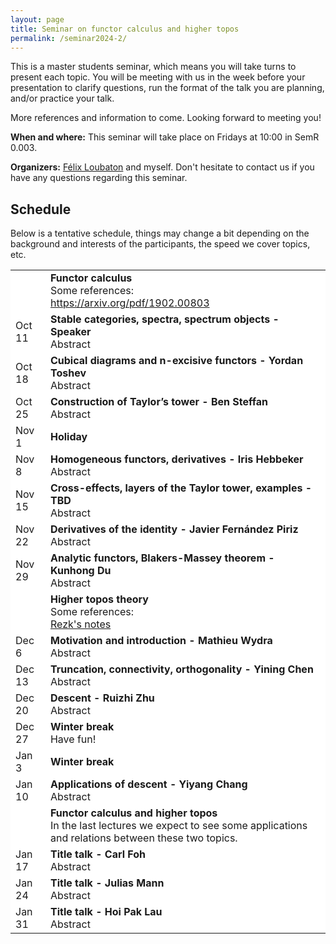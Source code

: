 ```yaml
---
layout: page
title: Seminar on functor calculus and higher topos
permalink: /seminar2024-2/
---
```


This is a master students seminar, which means you will take turns to present each topic. You will be meeting with us in the week before your presentation to clarify questions, run the format of the talk you are planning, and/or practice your talk.

More references and information to come. Looking forward to meeting you!

<b>When and where:</b> This seminar will take place on Fridays at 10:00 in SemR 0.003.

<b>Organizers:</b> <a href="https://felixloubaton.github.io/">Félix Loubaton</a> and myself. Don't hesitate to contact us if you have any questions regarding this seminar.



## Schedule 

Below is a tentative schedule, things may change a bit depending on the background and interests of the participants, the speed we cover topics, etc.
<style>
  .no-border, .no-border td, .no-border th {
    border: none;
      background-color: white;
  }
  
  table {
   border-collapse: collapse;
}

table tr, table td, table th {
   border: none;
}
</style>
<style>
.right-justify {
  text-align: right;
}
</style>

<table class="no-border">
    <tr>
    <td></td>
    <td><b>Functor calculus</b><br>
    Some references: <br>
      <a href=" https://arxiv.org/pdf/1902.00803"> https://arxiv.org/pdf/1902.00803</a><br> 
    </td>
  </tr>

  <tr>
    <td>Oct 11</td>
    <td><b> Stable categories, spectra, spectrum objects - Speaker</b><br>
      Abstract
    </td>
  </tr>
   <tr>
    <td>Oct 18</td>
    <td><b>Cubical diagrams and n-excisive functors - Yordan Toshev</b><br>
      Abstract
    </td>
  </tr>
   <tr>
    <td>Oct 25</td>
    <td><b>Construction of Taylor’s tower - Ben Steffan</b><br>
      Abstract
    </td>
  </tr>
   <tr>
    <td>Nov 1</td>
    <td><b>Holiday</b><br>
    </td>
  </tr>
   <tr>
    <td>Nov 8</td>
    <td><b>Homogeneous functors, derivatives - Iris Hebbeker</b><br>
      Abstract
    </td>
  </tr>
   <tr>
    <td>Nov 15</td>
    <td><b>Cross-effects, layers of the Taylor tower, examples - TBD</b><br>
      Abstract
    </td>
  </tr>
   <tr>
    <td>Nov 22</td>
    <td><b>Derivatives of the identity - Javier Fernández Piriz</b><br>
      Abstract
    </td>
  </tr>

   <tr>
    <td>Nov 29</td>
    <td><b>Analytic functors, Blakers-Massey theorem - Kunhong Du</b><br>
      Abstract
    </td>
  </tr>

   <tr>
    <td></td>
    <td><b>Higher topos theory</b><br>
      Some references:<br>
      <a href="https://rezk.web.illinois.edu/leeds-lectures-2019.pdf">Rezk's notes</a><br> 
    </td>
  </tr>

   <tr>
    <td>Dec 6</td>
    <td><b>Motivation and introduction - Mathieu Wydra</b><br>
      Abstract
    </td>
  </tr>  

   <tr>
    <td>Dec 13</td>
    <td><b>Truncation, connectivity, orthogonality - Yining Chen</b><br>
      Abstract
    </td>
  </tr>  

  <tr>
    <td>Dec 20</td>
    <td><b>Descent - Ruizhi Zhu </b><br>
      Abstract
    </td>
  </tr> 
  

   <tr>
    <td>Dec 27</td>
    <td><b>Winter break</b><br>
      Have fun!
    </td>
  </tr>  

   <tr>
    <td>Jan 3</td>
    <td><b>Winter break</b><br>
    </td>
  </tr> 

   <tr>
    <td>Jan 10</td>
    <td><b>Applications of descent - Yiyang Chang</b><br>
      Abstract
    </td>
  </tr> 

  <tr>
    <td></td>
    <td><b>Functor calculus and higher topos</b><br>
      In the last lectures we expect to see some applications and relations between these two topics.
    </td>
  </tr>
   <tr>
    <td>Jan 17</td>
    <td><b>Title talk - Carl Foh </b><br>
      Abstract
    </td>
  </tr> 

   <tr>
    <td>Jan 24</td>
    <td><b>Title talk - Julias Mann</b><br>
      Abstract
    </td>
  </tr> 

  <tr>
    <td>Jan 31</td>
    <td><b>Title talk - Hoi Pak Lau</b><br>
      Abstract
    </td>
  </tr> 
</table>










<!--
### Step 1) Fork Reverie to your User Repository

Fork [this repository](https://github.com/amitmerchant1990/reverie), then rename the repository to `yourgithubusername.github.io`.

Alternatively, you can use [Use this template](https://github.com/amitmerchant1990/reverie/generate) button if you want to create a repository with a clean commit history which will use Reverie as a template.

Your Jekyll blog will often be viewable immediately at <https://yourgithubusername.github.io> (if it's not, you can often force it to build by completing step 2)

### Step 2) Customize and view your site

Enter your site name, description, avatar and many other options by editing the `_config.yml` file. You can easily turn on Google Analytics tracking, Disqus commenting and social icons here.

Making a change to `_config.yml` (or any file in your repository) will force GitHub Pages to rebuild your site with jekyll. Your rebuilt site will be viewable a few seconds later at <https://yourgithubusername.github.io> - if not, give it ten minutes as GitHub suggests and it'll appear soon.

### Step 3) Publish your first blog post

Create a new file called `/_posts/2019-2-13-Hello-World.md` to publish your first blog post. That's all you need to do to publish your first blog post! This [Markdown Cheatsheet](https://github.com/adam-p/markdown-here/wiki/Markdown-Cheatsheet) might come in handy while writing the posts.

> You can add additional posts in the browser on GitHub.com too! Just hit the <kbd>Create new file</kbd> button in `/_posts/` to create new content. Just make sure to include the [front-matter](http://jekyllrb.com/docs/frontmatter/) block at the top of each new blog post and make sure the post's filename is in this format: year-month-day-title.md

## Using Categories in Reverie

You can categorize your content based on `categories` in Reverie. For this, you just need to add `categories` in front matter like below:

For adding single category:

```md
categories: JavaScript
```

For adding multiple categories:

```md
categories: [PHP, Laravel]
```

The contegorized content can be shown over this URL: <https://yourgithubusername.github.io/categories/>

## RSS

The generated [RSS feed](https://en.wikipedia.org/wiki/RSS) of your blog can be found at <https://yourgithubusername.github.io/feed>. You can see the example RSS feed over [here](https://www.amitmerchant.com/reverie/feed).

## Sitemap

The generated sitemap of your blog can be found at <https://yourgithubusername.github.io/sitemap>. You can see the example sitemap feed over [here](https://www.amitmerchant.com/reverie/sitemap).

-->
